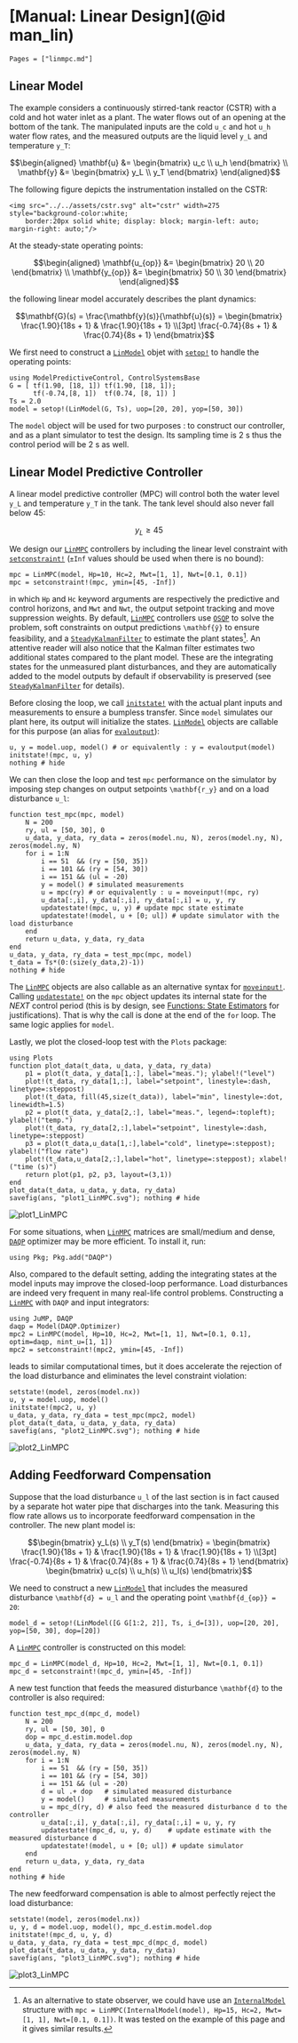 # [Manual: Linear Design](@id man_lin)

```@contents
Pages = ["linmpc.md"]
```

## Linear Model

The example considers a continuously stirred-tank reactor (CSTR) with a cold and hot water
inlet as a plant. The water flows out of an opening at the bottom of the tank. The
manipulated inputs are the cold ``u_c`` and hot ``u_h`` water flow rates, and the measured
outputs are the liquid level ``y_L`` and temperature ``y_T``:

```math
\begin{aligned}
    \mathbf{u} &= \begin{bmatrix} u_c \\ u_h \end{bmatrix} \\
    \mathbf{y} &= \begin{bmatrix} y_L \\ y_T \end{bmatrix}
\end{aligned}
```

The following figure depicts the instrumentation installed on the CSTR:

```@raw html
<img src="../../assets/cstr.svg" alt="cstr" width=275 style="background-color:white; 
    border:20px solid white; display: block; margin-left: auto; margin-right: auto;"/>
```

At the steady-state operating points:

```math
\begin{aligned}
    \mathbf{u_{op}} &= \begin{bmatrix} 20 \\ 20 \end{bmatrix} \\
    \mathbf{y_{op}} &= \begin{bmatrix} 50 \\ 30 \end{bmatrix} 
\end{aligned}
```

the following linear model accurately describes the plant dynamics:

```math
\mathbf{G}(s) = \frac{\mathbf{y}(s)}{\mathbf{u}(s)} =
\begin{bmatrix}
    \frac{1.90}{18s + 1} & \frac{1.90}{18s + 1} \\[3pt]
    \frac{-0.74}{8s + 1} & \frac{0.74}{8s + 1}
\end{bmatrix}
```

We first need to construct a [`LinModel`](@ref) objet with [`setop!`](@ref) to handle the
operating points:

```@example 1
using ModelPredictiveControl, ControlSystemsBase
G = [ tf(1.90, [18, 1]) tf(1.90, [18, 1]);
      tf(-0.74,[8, 1])  tf(0.74, [8, 1]) ]
Ts = 2.0
model = setop!(LinModel(G, Ts), uop=[20, 20], yop=[50, 30])
```

The `model` object will be used for two purposes : to construct our controller, and as a
plant simulator to test the design. Its sampling time is 2 s thus the control period will be
2 s as well.

## Linear Model Predictive Controller

A linear model predictive controller (MPC) will control both the water level ``y_L`` and
temperature ``y_T`` in the tank. The tank level should also never fall below 45:

```math
y_L ≥ 45
```

We design our [`LinMPC`](@ref) controllers by including the linear level constraint with
[`setconstraint!`](@ref) (`±Inf` values should be used when there is no bound):

```@example 1
mpc = LinMPC(model, Hp=10, Hc=2, Mwt=[1, 1], Nwt=[0.1, 0.1])
mpc = setconstraint!(mpc, ymin=[45, -Inf])
```

in which `Hp` and `Hc` keyword arguments are respectively the predictive and control
horizons, and `Mwt` and `Nwt`, the output setpoint tracking and move suppression weights. By
default, [`LinMPC`](@ref) controllers use [`OSQP`](https://osqp.org/) to solve the problem,
soft constraints on output predictions ``\mathbf{ŷ}`` to ensure feasibility, and a
[`SteadyKalmanFilter`](@ref) to estimate the plant states[^1]. An attentive reader will also
notice that the Kalman filter estimates two additional states compared to the plant model.
These are the integrating states for the unmeasured plant disturbances, and they are
automatically added to the model outputs by default if observability is preserved (see
[`SteadyKalmanFilter`](@ref) for details).

[^1]: As an alternative to state observer, we could have use an [`InternalModel`](@ref)
    structure with `mpc = LinMPC(InternalModel(model), Hp=15, Hc=2, Mwt=[1, 1], Nwt=[0.1, 0.1])`.
    It was tested on the example of this page and it gives similar results.

Before closing the loop, we call [`initstate!`](@ref) with the actual plant inputs and
measurements to ensure a bumpless transfer. Since `model` simulates our plant here, its
output will initialize the states. [`LinModel`](@ref) objects are callable for this purpose
(an alias for [`evaloutput`](@ref)):

```@example 1
u, y = model.uop, model() # or equivalently : y = evaloutput(model)
initstate!(mpc, u, y)
nothing # hide
```

We can then close the loop and test `mpc` performance on the simulator by imposing step
changes on output setpoints ``\mathbf{r_y}`` and on a load disturbance ``u_l``:

```@example 1
function test_mpc(mpc, model)
    N = 200
    ry, ul = [50, 30], 0
    u_data, y_data, ry_data = zeros(model.nu, N), zeros(model.ny, N), zeros(model.ny, N)
    for i = 1:N
        i == 51  && (ry = [50, 35])
        i == 101 && (ry = [54, 30])
        i == 151 && (ul = -20)
        y = model() # simulated measurements
        u = mpc(ry) # or equivalently : u = moveinput!(mpc, ry)
        u_data[:,i], y_data[:,i], ry_data[:,i] = u, y, ry
        updatestate!(mpc, u, y) # update mpc state estimate
        updatestate!(model, u + [0; ul]) # update simulator with the load disturbance
    end
    return u_data, y_data, ry_data
end
u_data, y_data, ry_data = test_mpc(mpc, model)
t_data = Ts*(0:(size(y_data,2)-1))
nothing # hide
```

The [`LinMPC`](@ref) objects are also callable as an alternative syntax for
[`moveinput!`](@ref). Calling [`updatestate!`](@ref) on the `mpc` object updates its
internal state for the *NEXT* control period (this is by design, see
[Functions: State Estimators](@ref) for justifications). That is why the call is done at the
end of the `for` loop. The same logic applies for `model`.

Lastly, we plot the closed-loop test with the `Plots` package:

```@example 1
using Plots
function plot_data(t_data, u_data, y_data, ry_data)
    p1 = plot(t_data, y_data[1,:], label="meas."); ylabel!("level")
    plot!(t_data, ry_data[1,:], label="setpoint", linestyle=:dash, linetype=:steppost)
    plot!(t_data, fill(45,size(t_data)), label="min", linestyle=:dot, linewidth=1.5)
    p2 = plot(t_data, y_data[2,:], label="meas.", legend=:topleft); ylabel!("temp.")
    plot!(t_data, ry_data[2,:],label="setpoint", linestyle=:dash, linetype=:steppost)
    p3 = plot(t_data,u_data[1,:],label="cold", linetype=:steppost); ylabel!("flow rate")
    plot!(t_data,u_data[2,:],label="hot", linetype=:steppost); xlabel!("time (s)")
    return plot(p1, p2, p3, layout=(3,1))
end
plot_data(t_data, u_data, y_data, ry_data)
savefig(ans, "plot1_LinMPC.svg"); nothing # hide
```

![plot1_LinMPC](plot1_LinMPC.svg)

For some situations, when [`LinMPC`](@ref) matrices are small/medium and dense, [`DAQP`](https://darnstrom.github.io/daqp/)
optimizer may be more efficient. To install it, run:

```text
using Pkg; Pkg.add("DAQP")
```

Also, compared to the default setting, adding the integrating states at the model inputs may
improve the closed-loop performance. Load disturbances are indeed very frequent in many
real-life control problems. Constructing a [`LinMPC`](@ref) with `DAQP` and input integrators:

```@example 1
using JuMP, DAQP
daqp = Model(DAQP.Optimizer)
mpc2 = LinMPC(model, Hp=10, Hc=2, Mwt=[1, 1], Nwt=[0.1, 0.1], optim=daqp, nint_u=[1, 1])
mpc2 = setconstraint!(mpc2, ymin=[45, -Inf])
```

leads to similar computational times, but it does accelerate the rejection of the load
disturbance and eliminates the level constraint violation:

```@example 1
setstate!(model, zeros(model.nx))
u, y = model.uop, model()
initstate!(mpc2, u, y)
u_data, y_data, ry_data = test_mpc(mpc2, model)
plot_data(t_data, u_data, y_data, ry_data)
savefig(ans, "plot2_LinMPC.svg"); nothing # hide
```

![plot2_LinMPC](plot2_LinMPC.svg)

## Adding Feedforward Compensation

Suppose that the load disturbance ``u_l`` of the last section is in fact caused by a
separate hot water pipe that discharges into the tank. Measuring this flow rate allows us to
incorporate feedforward compensation in the controller. The new plant model is:

```math
\begin{bmatrix}
    y_L(s) \\ y_T(s)
\end{bmatrix} = 
\begin{bmatrix}
    \frac{1.90}{18s + 1} & \frac{1.90}{18s + 1} & \frac{1.90}{18s + 1} \\[3pt]
    \frac{-0.74}{8s + 1} & \frac{0.74}{8s + 1}  & \frac{0.74}{8s + 1}
\end{bmatrix}
\begin{bmatrix}
    u_c(s) \\ u_h(s) \\ u_l(s)
\end{bmatrix}
```

We need to construct a new [`LinModel`](@ref) that includes the measured disturbance
``\mathbf{d} = u_l`` and the operating point ``\mathbf{d_{op}} = 20``:

```@example 1
model_d = setop!(LinModel([G G[1:2, 2]], Ts, i_d=[3]), uop=[20, 20], yop=[50, 30], dop=[20])
```

A [`LinMPC`](@ref) controller is constructed on this model:

```@example 1
mpc_d = LinMPC(model_d, Hp=10, Hc=2, Mwt=[1, 1], Nwt=[0.1, 0.1])
mpc_d = setconstraint!(mpc_d, ymin=[45, -Inf])
```

A new test function that feeds the measured disturbance ``\mathbf{d}`` to the controller is
also required:

```@example 1
function test_mpc_d(mpc_d, model)
    N = 200
    ry, ul = [50, 30], 0
    dop = mpc_d.estim.model.dop
    u_data, y_data, ry_data = zeros(model.nu, N), zeros(model.ny, N), zeros(model.ny, N)
    for i = 1:N
        i == 51  && (ry = [50, 35])
        i == 101 && (ry = [54, 30])
        i == 151 && (ul = -20)
        d = ul .+ dop   # simulated measured disturbance
        y = model()     # simulated measurements
        u = mpc_d(ry, d) # also feed the measured disturbance d to the controller
        u_data[:,i], y_data[:,i], ry_data[:,i] = u, y, ry
        updatestate!(mpc_d, u, y, d)    # update estimate with the measured disturbance d
        updatestate!(model, u + [0; ul]) # update simulator
    end
    return u_data, y_data, ry_data
end
nothing # hide
```

The new feedforward compensation is able to almost perfectly reject the load disturbance:

```@example 1
setstate!(model, zeros(model.nx))
u, y, d = model.uop, model(), mpc_d.estim.model.dop
initstate!(mpc_d, u, y, d)
u_data, y_data, ry_data = test_mpc_d(mpc_d, model)
plot_data(t_data, u_data, y_data, ry_data)
savefig(ans, "plot3_LinMPC.svg"); nothing # hide
```

![plot3_LinMPC](plot3_LinMPC.svg)
